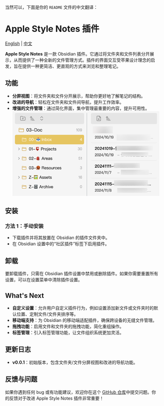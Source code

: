 当然可以，下面是你的 `README` 文件的中文翻译：
# Apple Style Notes 插件

[English](./README.md) | [中文](./README.zh.md)

**Apple Style Notes** 是一款 Obsidian 插件。它通过将文件夹和文件列表分开展示，从而提供了一种全新的文件管理方式。插件的界面交互受苹果设计理念的启发，旨在提供一种更简洁、更直观的方式来浏览和整理笔记。

## 功能
- **分屏视图**：将文件夹和文件分开展示，帮助你更好地了解笔记的结构。
- **改进的导航**：轻松在文件夹和文件间导航，提升工作效率。
- **增强的文件管理**：通过简化界面，集中管理最重要的内容，提升可用性。
![插件预览](./src/assets/images/split-views.jpg)

## 安装
### 方法 1：手动安装
- 下载插件并将其放置在 Obsidian 的插件文件夹中。
- 在 Obsidian 设置中的“社区插件”标签下启用插件。

## 卸载
要卸载插件，只需在 Obsidian 插件设置中禁用或删除插件。如果你需要重置所有设置，可以在设置菜单中清除插件设置。

## What's Next
- **自定义设置**：允许用户自定义插件行为，例如设置添加新文件或文件夹时的默认位置、定制文件/文件夹排序等。
- **移动端支持**：为 Obsidian 的移动端适配插件，确保跨设备的无缝文件管理。
- **拖拽功能**：启用文件和文件夹的拖拽功能，简化重组操作。
- **标签管理**：引入标签管理功能，让文件组织系统更加灵活。

## 更新日志
- **v0.0.1**：初始版本，包含文件夹/文件分屏视图和改进的导航功能。

## 反馈与问题
如果你遇到任何 bug 或有功能建议，欢迎你在这个 [GitHub 仓库](https://github.com/XuQuan-nikkkki/apple-style-notes-plugin)中提交问题。你的反馈对于改进 Apple Style Notes 插件非常重要！
